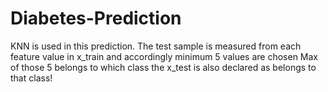 # Diabetes-Prediction
KNN is used in this prediction.
The test sample is measured from each feature value in x_train and accordingly minimum 5 values are chosen
Max of those 5 belongs to which class the x_test is also declared as belongs to that class!
